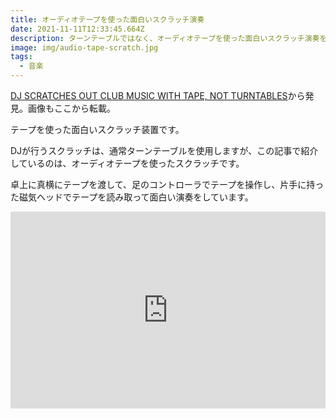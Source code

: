 ```yaml
---
title: オーディオテープを使った面白いスクラッチ演奏
date: 2021-11-11T12:33:45.664Z
description: ターンテーブルではなく、オーディオテープを使った面白いスクラッチ演奏を紹介します。
image: img/audio-tape-scratch.jpg
tags:
  - 音楽
---
```

[DJ SCRATCHES OUT CLUB MUSIC WITH TAPE, NOT TURNTABLES](https://hackaday.com/2020/04/30/dj-scratches-out-club-music-with-tape-not-turntables/)から発見。画像もここから転載。

テープを使った面白いスクラッチ装置です。

DJが行うスクラッチは、通常ターンテーブルを使用しますが、この記事で紹介しているのは、オーディオテープを使ったスクラッチです。

卓上に真横にテープを渡して、足のコントローラでテープを操作し、片手に持った磁気ヘッドでテープを読み取って面白い演奏をしています。

<iframe width="100%" height="315" src="https://www.youtube.com/embed/L6SMyND8hso" title="YouTube video player" frameborder="0" allow="accelerometer; autoplay; clipboard-write; encrypted-media; gyroscope; picture-in-picture" allowfullscreen></iframe>